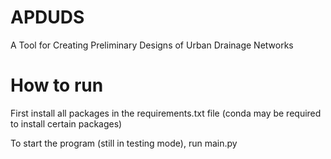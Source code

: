 # APDUDS
A Tool for Creating Preliminary Designs of Urban Drainage Networks

# How to run
First install all packages in the requirements.txt file 
(conda may be required to install certain packages)

To start the program (still in testing mode), run main.py
